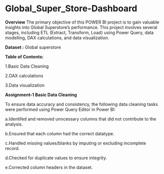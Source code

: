 # Global_Super_Store-Dashboard

**Overview**
The primary objective of this POWER BI project is to gain valuable insights into Global Superstore’s performance.
This project involves several stages, including ETL (Extract, Transform, Load) using Power Query, data modelling, DAX calculations, and data visualization.  


**Dataset :** Global superstore

**Table of Contents:**

1.Basic Data Cleaning

2.DAX calculations

3.Data visualization

**Assignment-1  Basic Data Cleaning**

To ensure data accuracy and consistency, the following data cleaning tasks were performed using Power Query Editor in Power BI:

a.Identifed and removed unncessary columns that did not contribute to the analysis.

b.Ensured that each column had the correct datatype.

c.Handled missing values/blanks by imputing or excluding incomplete record.

d.Checked for duplicate values to ensure integrity.

e.Corrected column headers in the dataset.
 
